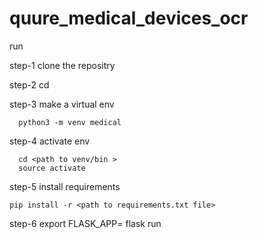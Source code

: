 # quure_medical_devices_ocr

run

step-1 clone the repositry


step-2 cd <path to repo>

step-3 make a virtual env
        
      python3 -m venv medical
  
step-4 activate env
      
      cd <path to venv/bin >
      source activate

step-5 install requirements
  
    pip install -r <path to requirements.txt file>
  
  
step-6
  export FLASK_APP=<path to root dir of cloned repo>
  flask run
